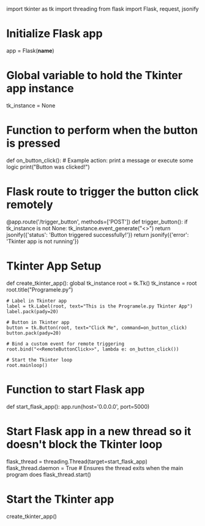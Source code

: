 import tkinter as tk
import threading
from flask import Flask, request, jsonify

# Initialize Flask app
app = Flask(__name__)

# Global variable to hold the Tkinter app instance
tk_instance = None

# Function to perform when the button is pressed
def on_button_click():
    # Example action: print a message or execute some logic
    print("Button was clicked!")

# Flask route to trigger the button click remotely
@app.route('/trigger_button', methods=['POST'])
def trigger_button():
    if tk_instance is not None:
        tk_instance.event_generate("<<RemoteButtonClick>>")
        return jsonify({'status': 'Button triggered successfully!'})
    return jsonify({'error': 'Tkinter app is not running'})

# Tkinter App Setup
def create_tkinter_app():
    global tk_instance
    root = tk.Tk()
    tk_instance = root
    root.title("Programele.py")

    # Label in Tkinter app
    label = tk.Label(root, text="This is the Programele.py Tkinter App")
    label.pack(pady=20)

    # Button in Tkinter app
    button = tk.Button(root, text="Click Me", command=on_button_click)
    button.pack(pady=20)

    # Bind a custom event for remote triggering
    root.bind("<<RemoteButtonClick>>", lambda e: on_button_click())

    # Start the Tkinter loop
    root.mainloop()

# Function to start Flask app
def start_flask_app():
    app.run(host='0.0.0.0', port=5000)

# Start Flask app in a new thread so it doesn't block the Tkinter loop
flask_thread = threading.Thread(target=start_flask_app)
flask_thread.daemon = True  # Ensures the thread exits when the main program does
flask_thread.start()

# Start the Tkinter app
create_tkinter_app()
